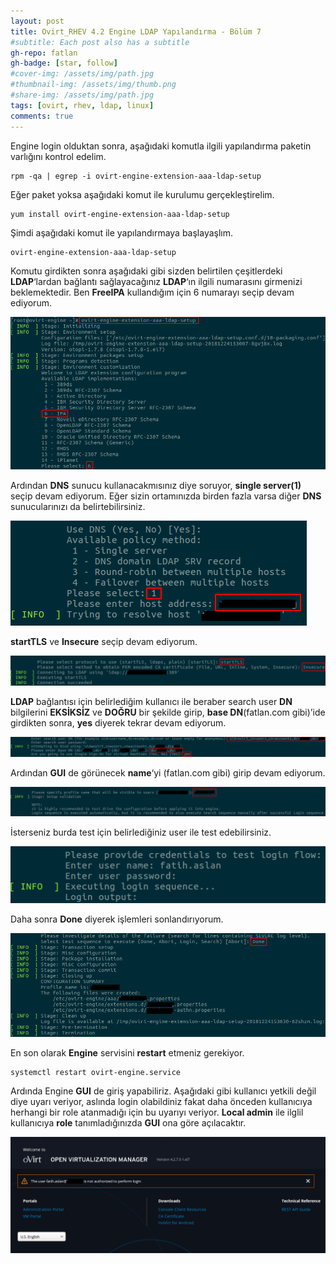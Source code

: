 ```yaml
---
layout: post
title: Ovirt_RHEV 4.2 Engine LDAP Yapılandırma - Bölüm 7
#subtitle: Each post also has a subtitle
gh-repo: fatlan
gh-badge: [star, follow]
#cover-img: /assets/img/path.jpg
#thumbnail-img: /assets/img/thumb.png
#share-img: /assets/img/path.jpg
tags: [ovirt, rhev, ldap, linux]
comments: true
---
```

Engine login olduktan sonra, aşağıdaki komutla ilgili yapılandırma paketin varlığını kontrol edelim.

~~~
rpm -qa | egrep -i ovirt-engine-extension-aaa-ldap-setup
~~~

Eğer paket yoksa aşağıdaki komut ile kurulumu gerçekleştirelim.

~~~
yum install ovirt-engine-extension-aaa-ldap-setup
~~~

Şimdi aşağıdaki komut ile yapılandırmaya başlayaşlım.

~~~
ovirt-engine-extension-aaa-ldap-setup
~~~

Komutu girdikten sonra aşağıdaki gibi sizden belirtilen çeşitlerdeki **LDAP**‘lardan bağlantı sağlayacağınız **LDAP**‘ın ilgili numarasını girmenizi beklemektedir. Ben **FreeIPA** kullandığım için 6 numarayı seçip devam ediyorum.

![Crepe](assets/img/ovirt7-ldap-conf/ov-ld-con01.png)

Ardından **DNS** sunucu kullanacakmısınız diye soruyor, **single server(1)** seçip devam ediyorum. Eğer sizin ortamınızda birden fazla varsa diğer **DNS** sunucularınızı da belirtebilirsiniz.

![Crepe](assets/img/ovirt7-ldap-conf/ov-ld-con02.png)

**startTLS** ve **Insecure** seçip devam ediyorum.

![Crepe](assets/img/ovirt7-ldap-conf/ov-ld-con03.png)

**LDAP** bağlantısı için belirlediğim kullanıcı ile beraber search user **DN** bilgilerini **EKSİKSİZ** ve **DOĞRU** bir şekilde girip, **base DN**(fatlan.com gibi)’ide girdikten sonra, **yes** diyerek tekrar devam ediyorum.

![Crepe](assets/img/ovirt7-ldap-conf/ov-ld-con04.png)

Ardından **GUI** de görünecek **name**‘yi (fatlan.com gibi) girip devam ediyorum.

![Crepe](assets/img/ovirt7-ldap-conf/ov-ld-con05.png)

İsterseniz burda test için belirlediğiniz user ile test edebilirsiniz.

![Crepe](assets/img/ovirt7-ldap-conf/ov-ld-con06.png)

Daha sonra **Done** diyerek işlemleri sonlandırıyorum.

![Crepe](assets/img/ovirt7-ldap-conf/ov-ld-con07.png)

En son olarak **Engine** servisini **restart** etmeniz gerekiyor.

~~~
systemctl restart ovirt-engine.service
~~~

Ardında Engine **GUI** de giriş yapabiliriz. Aşağıdaki gibi kullanıcı yetkili değil diye uyarı veriyor, aslında login olabildiniz fakat daha önceden kullanıcıya herhangi bir role atanmadığı için bu uyarıyı veriyor. **Local admin** ile ilglil kullanıcıya **role** tanımladığınızda **GUI** ona göre açılacaktır.

![Crepe](assets/img/ovirt7-ldap-conf/ov-ld-con08.png)


